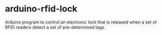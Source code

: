 # arduino-rfid-lock

Arduino program to control an electronic lock that is released when a set of RFID readers detect a set of pre-determined tags.
